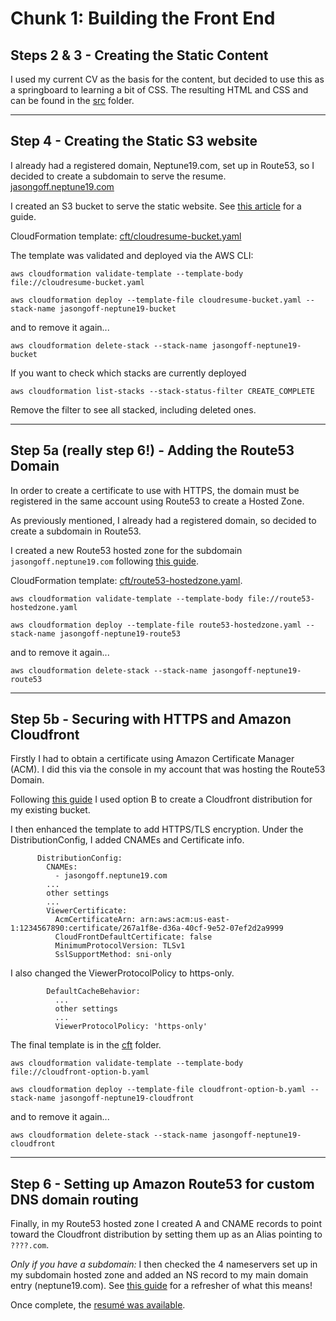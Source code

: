 # Chunk 1: Building the Front End
## Steps 2 & 3 - Creating the Static Content
I used my current CV as the basis for the content, but decided to use this as a springboard to learning a bit of CSS.  The resulting HTML and CSS and can be found in the [src](src) folder.

---
## Step 4 - Creating the Static S3 website
I already had a registered domain, Neptune19.com, set up in Route53, so I decided to create a subdomain to serve the resume. [jasongoff.neptune19.com](http://jasongoff.neptune19.com)

I created an S3 bucket to serve the static website.  See [this article](https://docs.aws.amazon.com/AmazonS3/latest/userguide/HostingWebsiteOnS3Setup.html) for a guide.

CloudFormation template: [cft/cloudresume-bucket.yaml](cft/cloudresume-bucket.yaml)

The template was validated and deployed via the AWS CLI:
```
aws cloudformation validate-template --template-body file://cloudresume-bucket.yaml

aws cloudformation deploy --template-file cloudresume-bucket.yaml --stack-name jasongoff-neptune19-bucket
```
and to remove it again...
```
aws cloudformation delete-stack --stack-name jasongoff-neptune19-bucket
```
If you want to check which stacks are currently deployed
```
aws cloudformation list-stacks --stack-status-filter CREATE_COMPLETE
```
Remove the filter to see all stacked, including deleted ones.

---
## Step 5a (really step 6!) - Adding the Route53 Domain
In order to create a certificate to use with HTTPS, the domain must be registered in the same account using Route53 to create a Hosted Zone.

As previously mentioned, I already had a registered domain, so decided to create a subdomain in Route53.

I created a new Route53 hosted zone for the subdomain `jasongoff.neptune19.com` following [this guide](https://aws.amazon.com/premiumsupport/knowledge-center/create-subdomain-route-53/).

CloudFormation template: [cft/route53-hostedzone.yaml](cft/route53-hostedzone.yaml).

```
aws cloudformation validate-template --template-body file://route53-hostedzone.yaml

aws cloudformation deploy --template-file route53-hostedzone.yaml --stack-name jasongoff-neptune19-route53
```
and to remove it again...
```
aws cloudformation delete-stack --stack-name jasongoff-neptune19-route53
```

---
## Step 5b - Securing with HTTPS and Amazon Cloudfront
Firstly I had to obtain a certificate using Amazon Certificate Manager (ACM).  I did this via the console in my account that was hosting the Route53 Domain. 

Following [this guide](https://aws.amazon.com/blogs/networking-and-content-delivery/amazon-s3-amazon-cloudfront-a-match-made-in-the-cloud/) I used option B to create a Cloudfront distribution for my existing bucket. 

I then enhanced the template to add HTTPS/TLS encryption.  Under the DistributionConfig, I added CNAMEs and Certificate info.
```
      DistributionConfig:
        CNAMEs:
          - jasongoff.neptune19.com
        ...
        other settings
        ...
        ViewerCertificate:
          AcmCertificateArn: arn:aws:acm:us-east-1:1234567890:certificate/267a1f8e-d36a-40cf-9e52-07ef2d2a9999
          CloudFrontDefaultCertificate: false
          MinimumProtocolVersion: TLSv1
          SslSupportMethod: sni-only          
```
I also changed the ViewerProtocolPolicy to https-only.
```
        DefaultCacheBehavior:
          ...
          other settings
          ...
          ViewerProtocolPolicy: 'https-only'
```
The final template is in the [cft](cft/) folder.
```
aws cloudformation validate-template --template-body file://cloudfront-option-b.yaml

aws cloudformation deploy --template-file cloudfront-option-b.yaml --stack-name jasongoff-neptune19-cloudfront
```
and to remove it again...
```
aws cloudformation delete-stack --stack-name jasongoff-neptune19-cloudfront
```
---
## Step 6 - Setting up Amazon Route53 for custom DNS domain routing

Finally, in my Route53 hosted zone I created A and CNAME records to point toward the Cloudfront distribution by setting them up as an Alias pointing to `????.com`.

_Only if you have a subdomain:_
I then checked the 4 nameservers set up in my subdomain hosted zone and added an NS record to my main domain entry (neptune19.com).  See [this guide](https://aws.amazon.com/premiumsupport/knowledge-center/create-subdomain-route-53/) for a refresher of what this means!

Once complete, the [resumé was available](https://jasongoff.neptune19.com/).
